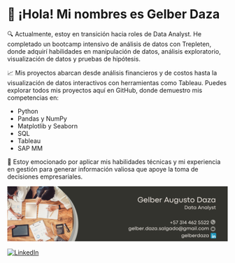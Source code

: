 

# 👋 ¡Hola! Mi nombres es  Gelber Daza 

🔍 Actualmente, estoy en transición hacia roles de Data Analyst. He completado un bootcamp intensivo de análisis de datos con Trepleten, donde adquirí habilidades en manipulación de datos, análisis exploratorio, visualización de datos y pruebas de hipótesis.

📈 Mis proyectos abarcan desde análisis financieros y de costos hasta la visualización de datos interactivos con herramientas como Tableau. Puedes explorar todos mis proyectos aquí en GitHub, donde demuestro mis competencias en:

* Python
* Pandas y NumPy
* Matplotlib y Seaborn
* SQL
* Tableau
* SAP MM

🚀 Estoy emocionado por aplicar mis habilidades técnicas y mi experiencia en gestión para generar información valiosa que apoye la toma de decisiones empresariales.


![](https://github.com/GelberDaza/GelberDaza/blob/main/Data%20Analyst%20Linkedin%20Background%20%20(1).png)

<a href="https://www.linkedin.com/in/gelberdaza/" target="_blank">
  <img src="https://img.shields.io/badge/linkedin-%230077B5.svg?style=for-the-badge&logo=linkedin&logoColor=white" alt="LinkedIn">
</a>
